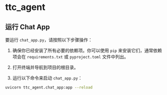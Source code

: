 # ttc_agent

## 运行 Chat App

要运行 `chat_app.py`，请按照以下步骤操作：

1. 确保你已经安装了所有必要的依赖项。你可以使用 `pip` 来安装它们，通常依赖项会在 `requirements.txt` 或 `pyproject.toml` 文件中列出。

2. 打开终端并导航到项目的根目录。

3. 运行以下命令来启动 `chat_app.py`：

```sh
uvicorn ttc_agent.chat_app:app --reload